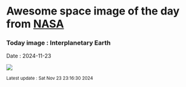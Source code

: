 
# Awesome space image of the day from [NASA](https://api.nasa.gov/)

### Today image : Interplanetary Earth
Date : 2024-11-23

![](https://apod.nasa.gov/apod/image/2411/earth_cassinimessenger_1024c.jpg)

<small>Latest update : Sat Nov 23 23:16:30 2024</small>
        
